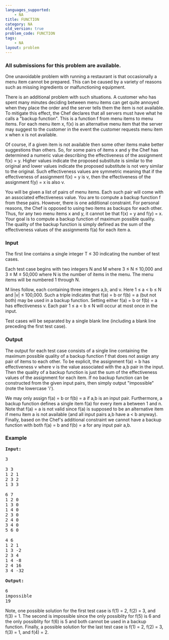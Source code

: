```yaml
---
languages_supported:
    - NA
title: FUNCTION
category: NA
old_version: true
problem_code: FUNCTION
tags:
    - NA
layout: problem
---
```

###  All submissions for this problem are available. 

One unavoidable problem with running a restaurant is that occasionally a menu item cannot be prepared. This can be caused by a variety of reasons such as missing ingredients or malfunctioning equipment.

There is an additional problem with such situations. A customer who has spent many minutes deciding between menu items can get quite annoyed when they place the order and the server tells them the item is not available. To mitigate this effect, the Chef declares that all servers must have what he calls a "backup function". This is a function f from menu items to menu items. For each menu item x, f(x) is an alternative menu item that the server may suggest to the customer in the event the customer requests menu item x when x is not available.

Of course, if a given item is not available then some other items make better suggestions than others. So, for some pairs of items x and y the Chef has determined a numeric value describing the effectiveness of the assignment f(x) = y. Higher values indicate the proposed substitute is similar to the original and lower values indicate the proposed substitute is not very similar to the original. Such effectiveness values are symmetric meaning that if the effectiveness of assignment f(x) = y is v, then the effectiveness of the assignment f(y) = x is also v.

You will be given a list of pairs of menu items. Each such pair will come with an associated effectiveness value. You are to compute a backup function f from these pairs. However, there is one additional constraint. For personal reasons, the Chef is opposed to using two items as backups for each other. Thus, for any two menu items x and y, it cannot be that f(x) = y and f(y) = x. Your goal is to compute a backup function of maximum possible quality. The quality of the backup function is simply defined as the sum of the effectiveness values of the assignments f(a) for each item a.

### Input

The first line contains a single integer T ≤ 30 indicating the number of test cases.

Each test case begins with two integers N and M where 3 ≤ N ≤ 10,000 and 3 ≤ M ≤ 50,000 where N is the number of items in the menu. The menu items will be numbered 1 through N.

M lines follow, each containing three integers a,b, and v. Here 1 ≤ a < b ≤ N and |v| ≤ 100,000. Such a triple indicates that f(a) = b or f(b) = a (but not both) may be used in a backup function. Setting either f(a) = b or f(b) = a has effectiveness v. Each pair 1 ≤ a < b ≤ N will occur at most once in the input.

Test cases will be separated by a single blank line (including a blank line preceding the first test case).

### Output

The output for each test case consists of a single line containing the maximum possible quality of a backup function f that does not assign any pair of items to each other. To be explicit, the assignment f(a) = b has effectiveness v where v is the value associated with the a,b pair in the input. Then the quality of a backup function is just the sum of the effectiveness values of the assignment for each item. If no backup function can be constructed from the given input pairs, then simply output "impossible" (note the lowercase 'i').

We may only assign f(a) = b or f(b) = a if a,b is an input pair. Furthermore, a backup function defines a single item f(a) for every item a between 1 and n. Note that f(a) = a is not valid since f(a) is supposed to be an alternative item if menu item a is not available (and all input pairs a,b have a < b anyway). Finally, based on the Chef's additional constraint we cannot have a backup function with both f(a) = b and f(b) = a for any input pair a,b.

### Example

<pre><b>Input:</b>

3

3 3
1 2 1
2 3 2
1 3 3

6 7
1 2 0
1 3 0
1 4 0
2 3 0
2 4 0
3 4 0
5 6 0

4 6
1 2 1
1 3 -2
2 3 4
1 4 -8
2 4 16
3 4 -32

<b>Output:</b>

6
impossible
19
</pre>
 Note, one possible solution for the first test case is f(1) = 2, f(2) = 3, and f(3) = 1. The second is impossible since the only possiblity for f(5) is 6 and the only possiblity for f(6) is 5 and both cannot be used in a backup function. Finally, a possible solution for the last test case is f(1) = 2, f(2) = 3, f(3) = 1, and f(4) = 2.

